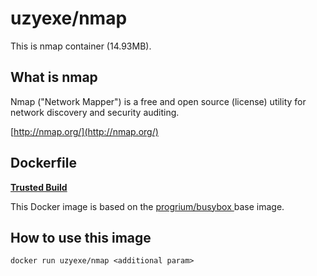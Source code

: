 # uzyexe/nmap

This is nmap container (14.93MB).

## What is nmap

Nmap ("Network Mapper") is a free and open source (license) utility for network discovery and security auditing. 

[http://nmap.org/](http://nmap.org/)

## Dockerfile

[**Trusted Build**](https://registry.hub.docker.com/u/uzyexe/nmap/)

This Docker image is based on the [progrium/busybox
](https://registry.hub.docker.com/u/progrium/busybox/) base image.

## How to use this image

```
docker run uzyexe/nmap <additional param>
```

